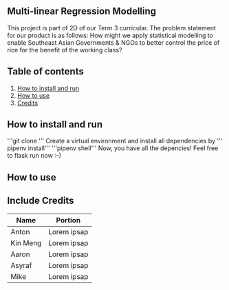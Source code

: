 ## Multi-linear Regression Modelling
This project is part of 2D of our Term 3 curricular. The problem statement for our product is as follows:
How might we apply statistical modelling to enable Southeast Asian Governments & NGOs to better control the price of rice for the benefit of the working class?


## Table of contents
1) [How to install and run](https://github.com/KinMengNg/Term_3_DDW_2D/tree/main#how-to-install-and-run)
2) [How to use](https://github.com/KinMengNg/Term_3_DDW_2D/tree/main#how-to-use)
3) [Credits](https://github.com/KinMengNg/Term_3_DDW_2D/tree/main#include-credits)

## How to install and run
'''git clone '''
Create a virtual environment and install all dependencies by
''' pipenv install'''
'''pipenv shell'''
Now, you have all the depencies! Feel free to flask run now :-)

## How to use 

## Include Credits
| Name | Portion                                                                                                                                           |
|-------|---------------------------------------------------------------------------------------------------------------------------------------------------|
| Anton     | Lorem ipsap                                   |
| Kin Meng     | Lorem ipsap                                   |
| Aaron     | Lorem ipsap                                   |
| Asyraf     | Lorem ipsap                                   |
| Mike     | Lorem ipsap                                   |


